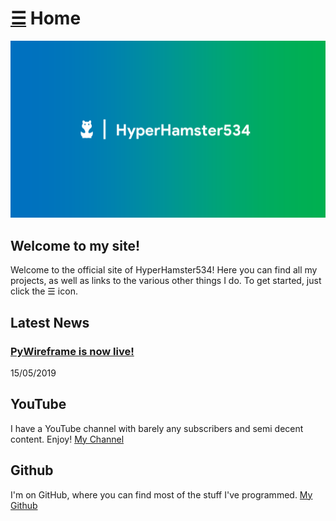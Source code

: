 # [☰](index.md) Home

<img src="banner.png">

## Welcome to my site!
Welcome to the official site of HyperHamster534! Here you can find all my projects, as well as links to the various other things I do. To get started, just click the ☰ icon.

## Latest News
### [PyWireframe is now live!](Blog.md)
15/05/2019

## YouTube
I have a YouTube channel with barely any subscribers and semi decent content. Enjoy!
[My Channel](https://www.youtube.com/channel/UCs6xm-dG9-NVL9UDl_kdGHQ)

## Github
I'm on GitHub, where you can find most of the stuff I've programmed.
[My Github](https://github.com/HyperHamster535/)
